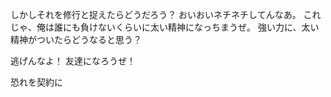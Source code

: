 しかしそれを修行と捉えたらどうだろう？
おいおいネチネチしてんなあ。
これじゃ、俺は誰にも負けないくらいに太い精神になっちまうぜ。
強い力に、太い精神がついたらどうなると思う？

逃げんなよ！
友達になろうぜ！

恐れを契約に